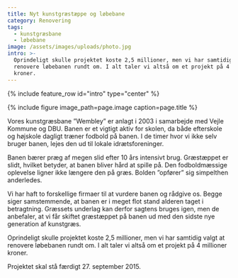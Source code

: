 ```yaml
---
title: Nyt kunstgræstæppe og løbebane
category: Renovering
tags:
  - kunstgræsbane
  - løbebane
image: /assets/images/uploads/photo.jpg
intro: >-
  Oprindeligt skulle projektet koste 2,5 millioner, men vi har samtidig valgt at
  renovere løbebanen rundt om. I alt taler vi altså om et projekt på 4 millioner
  kroner.
---
```


{% include feature_row id="intro" type="center" %}

{% include figure image_path=page.image caption=page.title %}

Vores kunstgræsbane ”Wembley” er anlagt i 2003 i samarbejde med Vejle Kommune og DBU. Banen er et vigtigt aktiv for skolen, da både efterskole og højskole dagligt træner fodbold på banen. I de timer hvor vi ikke selv bruger banen, lejes den ud til lokale idrætsforeninger.

Banen bærer præg af megen slid efter 10 års intensivt brug. Græstæppet er slidt, hvilket betyder, at banen bliver hård at spille på. Den fodboldmæssige oplevelse ligner ikke længere den på græs. Bolden ”opfører” sig simpelthen anderledes. 

Vi har haft to forskellige firmaer til at vurdere banen og rådgive os. Begge siger samstemmende, at banen er i meget flot stand alderen taget i betragtning. Græssets underlag kan derfor sagtens bruges igen, men de anbefaler, at vi får skiftet græstæppet på banen ud med den sidste nye generation af kunstgræs. 

Oprindeligt skulle projektet koste 2,5 millioner, men vi har samtidig valgt at renovere løbebanen rundt om. I alt taler vi altså om et projekt på 4 millioner kroner.

Projektet skal stå færdigt 27. september 2015.
